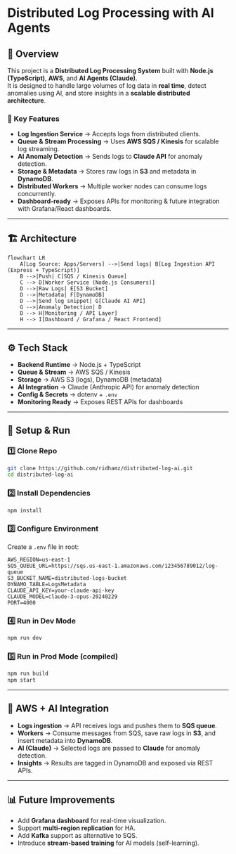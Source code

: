 # Distributed Log Processing with AI Agents

## 📖 Overview

This project is a **Distributed Log Processing System** built with **Node.js (TypeScript)**, **AWS**, and **AI Agents (Claude)**.  
It is designed to handle large volumes of log data in **real time**, detect anomalies using AI, and store insights in a **scalable distributed architecture**.

### 🎯 Key Features

- **Log Ingestion Service** → Accepts logs from distributed clients.
- **Queue & Stream Processing** → Uses **AWS SQS / Kinesis** for scalable log streaming.
- **AI Anomaly Detection** → Sends logs to **Claude API** for anomaly detection.
- **Storage & Metadata** → Stores raw logs in **S3** and metadata in **DynamoDB**.
- **Distributed Workers** → Multiple worker nodes can consume logs concurrently.
- **Dashboard-ready** → Exposes APIs for monitoring & future integration with Grafana/React dashboards.

---

## 🏗 Architecture

```mermaid
flowchart LR
    A[Log Source: Apps/Servers] -->|Send logs| B[Log Ingestion API (Express + TypeScript)]
    B -->|Push| C[SQS / Kinesis Queue]
    C --> D[Worker Service (Node.js Consumers)]
    D -->|Raw Logs| E[S3 Bucket]
    D -->|Metadata| F[DynamoDB]
    D -->|Send log snippet| G[Claude AI API]
    G -->|Anomaly Detection| D
    D --> H[Monitoring / API Layer]
    H --> I[Dashboard / Grafana / React Frontend]
```

---

## ⚙️ Tech Stack

- **Backend Runtime** → Node.js + TypeScript
- **Queue & Stream** → AWS SQS / Kinesis
- **Storage** → AWS S3 (logs), DynamoDB (metadata)
- **AI Integration** → Claude (Anthropic API) for anomaly detection
- **Config & Secrets** → dotenv + `.env`
- **Monitoring Ready** → Exposes REST APIs for dashboards

---

## 🚀 Setup & Run

### 1️⃣ Clone Repo

```bash
git clone https://github.com/ridhamz/distributed-log-ai.git
cd distributed-log-ai
```

### 2️⃣ Install Dependencies

```bash
npm install
```

### 3️⃣ Configure Environment

Create a `.env` file in root:

```env
AWS_REGION=us-east-1
SQS_QUEUE_URL=https://sqs.us-east-1.amazonaws.com/123456789012/log-queue
S3_BUCKET_NAME=distributed-logs-bucket
DYNAMO_TABLE=LogsMetadata
CLAUDE_API_KEY=your-claude-api-key
CLAUDE_MODEL=claude-3-opus-20240229
PORT=4000
```

### 4️⃣ Run in Dev Mode

```bash
npm run dev
```

### 5️⃣ Run in Prod Mode (compiled)

```bash
npm run build
npm start
```

---

## 🔌 AWS + AI Integration

- **Logs ingestion** → API receives logs and pushes them to **SQS queue**.
- **Workers** → Consume messages from SQS, save raw logs in **S3**, and insert metadata into **DynamoDB**.
- **AI (Claude)** → Selected logs are passed to **Claude** for anomaly detection.
- **Insights** → Results are tagged in DynamoDB and exposed via REST APIs.

---

## 📊 Future Improvements

- Add **Grafana dashboard** for real-time visualization.
- Support **multi-region replication** for HA.
- Add **Kafka** support as alternative to SQS.
- Introduce **stream-based training** for AI models (self-learning).
